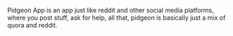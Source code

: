 Pidgeon App is an app just like reddit and other social media platforms, where you post stuff, ask for help, all that, pidgeon is basically just a mix of quora and reddit.

